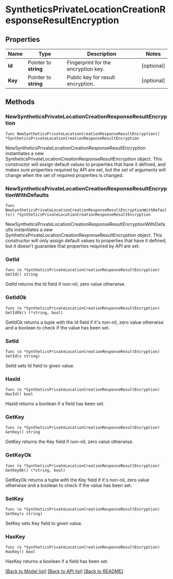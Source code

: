 # SyntheticsPrivateLocationCreationResponseResultEncryption

## Properties

| Name    | Type                  | Description                         | Notes      |
| ------- | --------------------- | ----------------------------------- | ---------- |
| **Id**  | Pointer to **string** | Fingerprint for the encryption key. | [optional] |
| **Key** | Pointer to **string** | Public key for result encryption.   | [optional] |

## Methods

### NewSyntheticsPrivateLocationCreationResponseResultEncryption

`func NewSyntheticsPrivateLocationCreationResponseResultEncryption() *SyntheticsPrivateLocationCreationResponseResultEncryption`

NewSyntheticsPrivateLocationCreationResponseResultEncryption instantiates a new SyntheticsPrivateLocationCreationResponseResultEncryption object.
This constructor will assign default values to properties that have it defined,
and makes sure properties required by API are set, but the set of arguments
will change when the set of required properties is changed.

### NewSyntheticsPrivateLocationCreationResponseResultEncryptionWithDefaults

`func NewSyntheticsPrivateLocationCreationResponseResultEncryptionWithDefaults() *SyntheticsPrivateLocationCreationResponseResultEncryption`

NewSyntheticsPrivateLocationCreationResponseResultEncryptionWithDefaults instantiates a new SyntheticsPrivateLocationCreationResponseResultEncryption object.
This constructor will only assign default values to properties that have it defined,
but it doesn't guarantee that properties required by API are set.

### GetId

`func (o *SyntheticsPrivateLocationCreationResponseResultEncryption) GetId() string`

GetId returns the Id field if non-nil, zero value otherwise.

### GetIdOk

`func (o *SyntheticsPrivateLocationCreationResponseResultEncryption) GetIdOk() (*string, bool)`

GetIdOk returns a tuple with the Id field if it's non-nil, zero value otherwise
and a boolean to check if the value has been set.

### SetId

`func (o *SyntheticsPrivateLocationCreationResponseResultEncryption) SetId(v string)`

SetId sets Id field to given value.

### HasId

`func (o *SyntheticsPrivateLocationCreationResponseResultEncryption) HasId() bool`

HasId returns a boolean if a field has been set.

### GetKey

`func (o *SyntheticsPrivateLocationCreationResponseResultEncryption) GetKey() string`

GetKey returns the Key field if non-nil, zero value otherwise.

### GetKeyOk

`func (o *SyntheticsPrivateLocationCreationResponseResultEncryption) GetKeyOk() (*string, bool)`

GetKeyOk returns a tuple with the Key field if it's non-nil, zero value otherwise
and a boolean to check if the value has been set.

### SetKey

`func (o *SyntheticsPrivateLocationCreationResponseResultEncryption) SetKey(v string)`

SetKey sets Key field to given value.

### HasKey

`func (o *SyntheticsPrivateLocationCreationResponseResultEncryption) HasKey() bool`

HasKey returns a boolean if a field has been set.

[[Back to Model list]](../README.md#documentation-for-models) [[Back to API list]](../README.md#documentation-for-api-endpoints) [[Back to README]](../README.md)
